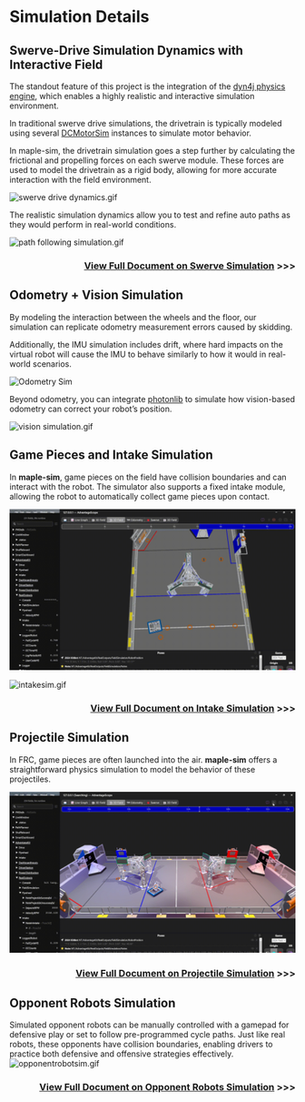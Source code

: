 # Simulation Details

## Swerve-Drive Simulation Dynamics with Interactive Field
The standout feature of this project is the integration of the [dyn4j physics engine](https://github.com/dyn4j/dyn4j), which enables a highly realistic and interactive simulation environment.

In traditional swerve drive simulations, the drivetrain is typically modeled using several [DCMotorSim](https://github.wpilib.org/allwpilib/docs/release/java/edu/wpi/first/wpilibj/simulation/DCMotorSim.html) instances to simulate motor behavior. 

In maple-sim, the drivetrain simulation goes a step further by calculating the frictional and propelling forces on each swerve module. 
These forces are used to model the drivetrain as a rigid body, allowing for more accurate interaction with the field environment.

![swerve drive dynamics.gif](media%2Fswerve%20drive%20dynamics.gif)

The realistic simulation dynamics allow you to test and refine auto paths as they would perform in real-world conditions.

![path following simulation.gif](media%2Fpath%20following%20simulation.gif)

<div align="right">
    <h3><a href="https://shenzhen-robotics-alliance.github.io/maple-sim/3_SWERVE_SIMULATION_OVERVIEW.html">View Full Document on Swerve Simulation</a> >>></h3>
</div>

## Odometry + Vision Simulation

By modeling the interaction between the wheels and the floor, our simulation can replicate odometry measurement errors caused by skidding.

Additionally, the IMU simulation includes drift, where hard impacts on the virtual robot will cause the IMU to behave similarly to how it would in real-world scenarios.

![Odometry Sim](media/odometry%20simulation.gif)

Beyond odometry, you can integrate [photonlib](https://docs.photonvision.org/en/latest/docs/simulation/simulation-java.html) to simulate how vision-based odometry can correct your robot’s position.

![vision simulation.gif](media%2Fvision%20simulation.gif)

## Game Pieces and Intake Simulation
In **maple-sim**, game pieces on the field have collision boundaries and can interact with the robot.
The simulator also supports a fixed intake module, allowing the robot to automatically collect game pieces upon contact.

![game pieces simulation.gif](media%2Fgame%20pieces%20simulation.gif)

![intakesim.gif](media/intakesim.gif)

<div align="right">
    <h3><a href="https://shenzhen-robotics-alliance.github.io/maple-sim/4_SIMULATING_INTAKE.html">View Full Document on Intake Simulation</a> >>></h3>
</div>

## Projectile Simulation
In FRC, game pieces are often launched into the air. 
**maple-sim** offers a straightforward physics simulation to model the behavior of these projectiles.

![projectile simulation.gif](media%2Fprojectile%20simulation.gif)

<div align="right">
    <h3><a href="https://shenzhen-robotics-alliance.github.io/maple-sim/5_SIMULATING_PROJECTILES.html">View Full Document on Projectile Simulation</a> >>></h3>
</div>

## Opponent Robots Simulation

Simulated opponent robots can be manually controlled with a gamepad for defensive play or set to follow pre-programmed cycle paths. 
Just like real robots, these opponents have collision boundaries, enabling drivers to practice both defensive and offensive strategies effectively.
![opponentrobotsim.gif](media/opponent%20robot%20simulation.gif)

<div align="right">
    <h3><a href="https://shenzhen-robotics-alliance.github.io/maple-sim/6_SIMULATING_OPPONENT_ROBOTS.html">View Full Document on Opponent Robots Simulation</a> >>></h3>
</div>